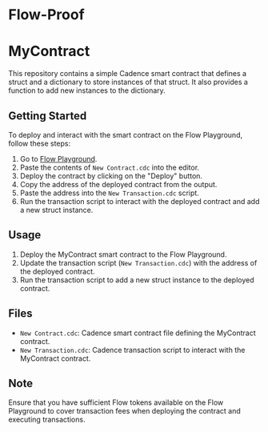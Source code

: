 # Flow-Proof

# MyContract

This repository contains a simple Cadence smart contract that defines a struct and a dictionary to store instances of that struct. It also provides a function to add new instances to the dictionary.

## Getting Started

To deploy and interact with the smart contract on the Flow Playground, follow these steps:

1. Go to [Flow Playground](https://play.onflow.org/).
2. Paste the contents of `New Contract.cdc` into the editor.
3. Deploy the contract by clicking on the "Deploy" button.
4. Copy the address of the deployed contract from the output.
5. Paste the address into the `New Transaction.cdc` script.
6. Run the transaction script to interact with the deployed contract and add a new struct instance.

## Usage

1. Deploy the MyContract smart contract to the Flow Playground.
2. Update the transaction script (`New Transaction.cdc`) with the address of the deployed contract.
3. Run the transaction script to add a new struct instance to the deployed contract.

## Files

- `New Contract.cdc`: Cadence smart contract file defining the MyContract contract.
- `New Transaction.cdc`: Cadence transaction script to interact with the MyContract contract.

## Note

Ensure that you have sufficient Flow tokens available on the Flow Playground to cover transaction fees when deploying the contract and executing transactions.
